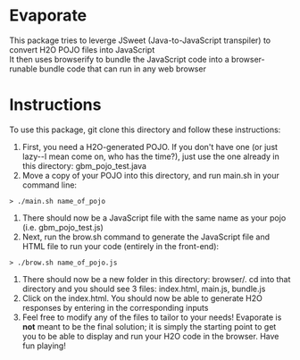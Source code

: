 # Evaporate

This package tries to leverge JSweet (Java-to-JavaScript transpiler) to convert H2O POJO files into JavaScript </br>
It then uses browserify to bundle the JavaScript code into a browser-runable bundle code that can run in any web browser

# Instructions
To use this package, git clone this directory and follow these instructions: </br>

1. First, you need a H2O-generated POJO. If you don't have one (or just lazy--I mean come on, who has the time?), just use the one already in this directory: gbm_pojo_test.java
1. Move a copy of your POJO into this directory, and run main.sh in your command line: 
```
> ./main.sh name_of_pojo
```
1. There should now be a JavaScript file with the same name as your pojo (i.e. gbm_pojo_test.js)
1. Next, run the brow.sh command to generate the JavaScript file and HTML file to run your code (entirely in the front-end):
```
> ./brow.sh name_of_pojo.js
```
1. There should now be a new folder in this directory: browser/. cd into that directory and you should see 3 files: index.html, main.js, bundle.js
1. Click on the index.html. You should now be able to generate H2O responses by entering in the corresponding inputs
1. Feel free to modify any of the files to tailor to your needs! Evaporate is <strong>not</strong> meant to be the final solution; it is simply the starting point to get you to be able to display and run your H2O code in the browser. Have fun playing!
